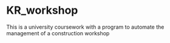 # KR_workshop
This is a university coursework with a program to automate the management of a construction workshop
